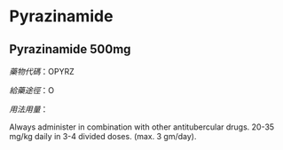 # Pyrazinamide

## Pyrazinamide 500mg

*藥物代碼*：OPYRZ

*給藥途徑*：O

*用法用量*：

Always administer in combination with other antitubercular drugs.
20-35 mg/kg daily in 3-4 divided doses. (max. 3 gm/day).

